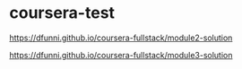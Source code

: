 # coursera-test

https://dfunni.github.io/coursera-fullstack/module2-solution

https://dfunni.github.io/coursera-fullstack/module3-solution